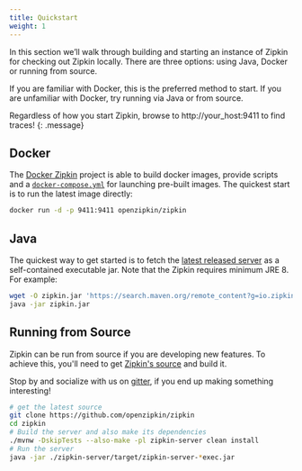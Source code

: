 ```yaml
---
title: Quickstart
weight: 1
---
```



In this section we’ll walk through building and starting an instance of Zipkin
for checking out Zipkin locally. There are three options: using Java, Docker or running from source.

If you are familiar with Docker, this is the preferred method to start. If you are unfamiliar with Docker, try running via Java or from source.

Regardless of how you start Zipkin, browse to http://your_host:9411 to find traces!
{: .message}

## Docker

The [Docker Zipkin](https://github.com/openzipkin/docker-zipkin) project is able to build docker images, provide scripts and a [`docker-compose.yml`](https://github.com/openzipkin/docker-zipkin/blob/master/docker-compose.yml)
for launching pre-built images. The quickest start is to run the latest image directly:

~~~ bash
docker run -d -p 9411:9411 openzipkin/zipkin
~~~

## Java
The quickest way to get started is to fetch the [latest released server](https://search.maven.org/remote_content?g=io.zipkin.java&a=zipkin-server&v=LATEST&c=exec) as a self-contained executable jar. Note that the Zipkin requires minimum JRE 8. For example:

~~~ bash
wget -O zipkin.jar 'https://search.maven.org/remote_content?g=io.zipkin.java&a=zipkin-server&v=LATEST&c=exec'
java -jar zipkin.jar
~~~

## Running from Source

Zipkin can be run from source if you are developing new features. To achieve this, you'll need to get [Zipkin's source](https://github.com/openzipkin/zipkin) and build it.

Stop by and socialize with us on [gitter](https://gitter.im/openzipkin/zipkin), if you end up making something interesting!

~~~ bash
# get the latest source
git clone https://github.com/openzipkin/zipkin
cd zipkin
# Build the server and also make its dependencies
./mvnw -DskipTests --also-make -pl zipkin-server clean install
# Run the server
java -jar ./zipkin-server/target/zipkin-server-*exec.jar
~~~

